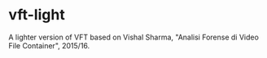 # vft-light
A lighter version of VFT based on Vishal Sharma, "Analisi Forense di Video File Container", 2015/16.

